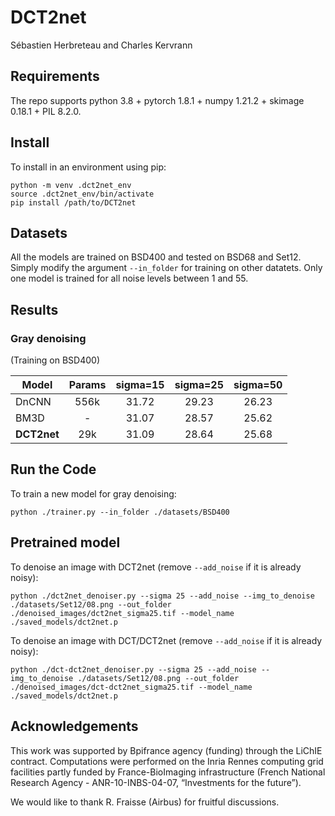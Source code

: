 # DCT2net
Sébastien Herbreteau and Charles Kervrann

## Requirements

The repo supports python 3.8 + pytorch 1.8.1 + numpy 1.21.2 + skimage 0.18.1 + PIL 8.2.0.

## Install

To install in an environment using pip:

```
python -m venv .dct2net_env
source .dct2net_env/bin/activate
pip install /path/to/DCT2net
```

## Datasets
All the models are trained on BSD400 and tested on BSD68 and Set12. Simply modify the argument ``--in_folder`` for training on other datatets. Only one model is trained for all noise levels between 1 and 55.

## Results

### Gray denoising
(Training on BSD400)

| Model   | Params | sigma=15 | sigma=25 | sigma=50 |
|---------|:------:|:-------:|:--------:|:--------:|
| DnCNN   |   556k          |   31.72       |    29.23      |    26.23      |
| BM3D   |   -    |   31.07       |    28.57      |    25.62      |
| **DCT2net** |  29k    |   31.09       |  28.64       |   25.68       |


## Run the Code

To train a new model for gray denoising:
```
python ./trainer.py --in_folder ./datasets/BSD400
```

## Pretrained model

To denoise an image with DCT2net (remove ``--add_noise`` if it is already noisy):
```
python ./dct2net_denoiser.py --sigma 25 --add_noise --img_to_denoise ./datasets/Set12/08.png --out_folder ./denoised_images/dct2net_sigma25.tif --model_name ./saved_models/dct2net.p
```

To denoise an image with DCT/DCT2net (remove ``--add_noise`` if it is already noisy):
```
python ./dct-dct2net_denoiser.py --sigma 25 --add_noise --img_to_denoise ./datasets/Set12/08.png --out_folder ./denoised_images/dct-dct2net_sigma25.tif --model_name ./saved_models/dct2net.p
```


## Acknowledgements

This work was supported by Bpifrance agency (funding) through the LiChIE contract. Computations  were performed on the Inria Rennes computing grid facilities partly funded by France-BioImaging infrastructure (French National Research Agency - ANR-10-INBS-04-07, “Investments for the future”).

We would like to thank R. Fraisse (Airbus) for fruitful  discussions. 

